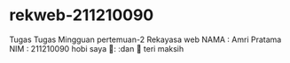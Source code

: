 # rekweb-211210090
Tugas Tugas Mingguan pertemuan-2 Rekayasa web 
NAMA : Amri Pratama
NIM : 211210090
hobi saya 🎱: :dan 🏏
teri maksih
